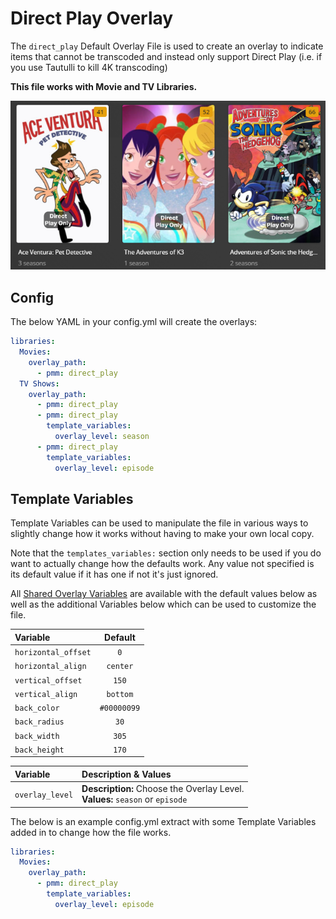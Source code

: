 # Direct Play Overlay

The `direct_play` Default Overlay File is used to create an overlay to indicate items that cannot be transcoded and instead only support Direct Play (i.e. if you use Tautulli to kill 4K transcoding)

**This file works with Movie and TV Libraries.**

![](images/direct_play.png)

## Config

The below YAML in your config.yml will create the overlays:

```yaml
libraries:
  Movies:
    overlay_path:
      - pmm: direct_play
  TV Shows:
    overlay_path:
      - pmm: direct_play
      - pmm: direct_play
        template_variables:
          overlay_level: season
      - pmm: direct_play
        template_variables:
          overlay_level: episode
```

## Template Variables

Template Variables can be used to manipulate the file in various ways to slightly change how it works without having to make your own local copy.

Note that the `templates_variables:` section only needs to be used if you do want to actually change how the defaults work. Any value not specified is its default value if it has one if not it's just ignored.

All [Shared Overlay Variables](variables) are available with the default values below as well as the additional Variables below which can be used to customize the file.

| Variable            |   Default   |
|:--------------------|:-----------:|
| `horizontal_offset` |     `0`     |
| `horizontal_align`  |  `center`   |
| `vertical_offset`   |    `150`    |
| `vertical_align`    |  `bottom`   |
| `back_color`        | `#00000099` |
| `back_radius`       |    `30`     |
| `back_width`        |    `305`    |
| `back_height`       |    `170`    |

| Variable        | Description & Values                                                                                                                                                |
|:----------------|:--------------------------------------------------------------------------------------------------------------------------------------------------------------------|
| `overlay_level` | **Description:** Choose the Overlay Level.<br>**Values:** `season` or `episode`                                                                                     |

The below is an example config.yml extract with some Template Variables added in to change how the file works.

```yaml
libraries:
  Movies:
    overlay_path:
      - pmm: direct_play
        template_variables:
          overlay_level: episode
```
